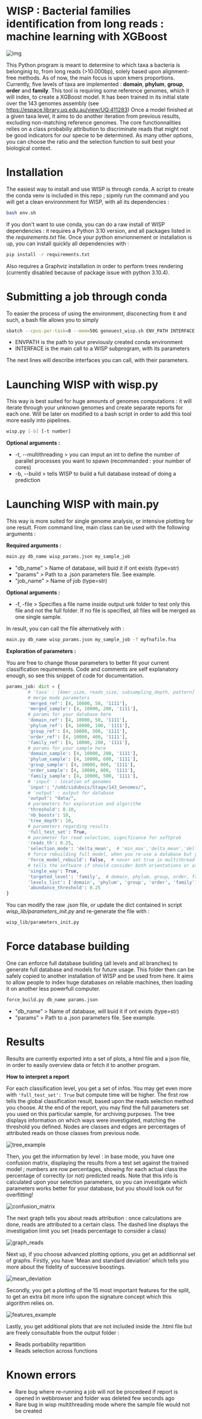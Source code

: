 # WISP : Bacterial families identification from long reads : machine learning with XGBoost

![img](https://github.com/Tharos-ux/wisp/blob/master/preview/Ente_malo.png)

This Python program is meant to determine to which taxa a bacteria is belonginig to, from long reads (>10.000bp), solely based upon alignment-free methods. As of now, the main focus is upon kmers proportions.
Currently, five levels of taxa are implemented : **domain**, **phylum**, **group**, **order** and **family**.
This tool is requiring some reference genomes, which it will index, to create a XGBoost model.
It has been trained in its initial state over the 143 genomes assembly (see https://espace.library.uq.edu.au/view/UQ:411283)
Once a model finished at a given taxa level, it aims to do another iteration from previous results, excluding non-matching reference genomes.
The core functionnalities relies on a class probabiliy attribution to discriminate reads that might not be good indicators for our specie to be determined. As many other options, you can choose the ratio and the selection function to suit best your biological context.

# Installation

The easiest way to install and use WISP is through conda. A script to create the conda venv is included in this repo ; sipmly run the command and you will get a clean environnment for WISP, with all its dependencies :

```bash
bash env.sh
```

If you don't want to use conda, you can do a raw install of WISP dependencies : it requires a Python 3.10 version, and all packages listed in the *requirements.txt* file. Once your python envrionnement or installation is up, you can install quickly all dependencies with :

```bash
pip install -r requirements.txt
```

Also requires a Graphviz installation in order to perform trees rendering (currently disabled because of package issue with python 3.10.4).

# Submitting a job through conda

To easier the process of using the environment, disconecting from it and such, a bash file allows you to simply 

```bash
sbatch --cpus-per-task=8 --mem=50G genouest_wisp.sh ENV_PATH INTERFACE
```

+ ENVPATH is the path to your previously created conda environment
+ INTERFACE is the main call to a WISP subprogram, with its parameters

The next lines will describe interfaces you can call, with their parameters.

# Launching WISP with wisp.py

This way is best suited for huge amounts of genomes computations : it will iterate through your unknown genomes and create separate reports for each one.
Will be later on modified to a bash script in order to add this tool more easily into pipelines.

```bash
wisp.py [-b] [-t number]
```

**Optional arguments :**

+ -t, --multithreading > you can imput an int to define the number of parallel processes you want to spawn (recommanded : your number of cores)
+ -b, --build > tells WISP to build a full database instead of doing a prediction

# Launching WISP with main.py

This way is more suited for single genome analysis, or intensive plotting for one result.
From command line, main class can be used with the following arguments :

**Required arguments :**

```bash
main.py db_name wisp_params.json my_sample_job
```

+ "db_name" > Name of database, will buid it if ont exists (type=str)
+ "params" > Path to a .json parameters file. See example.
+ "job_name" > Name of job (type=str)

**Optional arguments :**

+ -f, -file > Specifies a file name inside output unk folder to test only this file and not the full folder. If no file is specified, all files will be merged as one single sample.

In result, you can call the file alternatively with :

```bash
main.py db_name wisp_params.json my_sample_job -f myfnafile.fna
```

**Exploration of parameters :**

You are free to change those parameters to better fit your current classification requirements.
Code and comments are self explanatory enough, so see this snippet of code for documentation.

```python
params_job: dict = {
        # 'taxa' : [kmer_size, reads_size, subsampling_depth, pattern]
        # merge mode parameters
        'merged_ref': [4, 10000, 50, '1111'],
        'merged_sample': [4, 10000, 200, '1111'],
        # params for your database here
        'domain_ref': [4, 10000, 50, '1111'],
        'phylum_ref': [4, 10000, 100, '1111'],
        'group_ref': [4, 10000, 500, '1111'],
        'order_ref': [4, 10000, 400, '1111'],
        'family_ref': [4, 10000, 200, '1111'],
        # params for your sample here
        'domain_sample': [4, 10000, 200, '1111'],
        'phylum_sample': [4, 10000, 600, '1111'],
        'group_sample': [4, 10000, 600, '1111'],
        'order_sample': [4, 10000, 600, '1111'],
        'family_sample': [4, 10000, 500, '1111'],
        # 'input' : location of genomes
        'input': "/udd/sidubois/Stage/143_Genomes/",
        # 'output' : output for database
        'output': "data/",
        # parameters for exploration and algorithm
        'threshold': 0.10,
        'nb_boosts': 10,
        'tree_depth': 10,
        # parameters regarding results
        'full_test_set': True,
        # parameter for read selection, significance for softprob
        'reads_th': 0.25,
        'selection_mode': 'delta_mean',  # 'min_max','delta_mean','delta_sum'
        # force rebuilding full model, when you re-use a database but you changed model parameters
        'force_model_rebuild': False,  # never set true in multithread mode
        # tells the software if should consider both orientations or assume it is 3' -> 5' and computes canonical kmers
        'single_way': True,
        'targeted_level': 'family',  # domain, phylum, group, order, family
        'levels_list': ['domain', 'phylum', 'group', 'order', 'family'],
        'abundance_threshold': 0.25
}
```

You can modify the raw .json file, or update the dict contained in script *wisp_lib/parameters_init.py* and re-generate the file with :

```bash
wisp_lib/parameters_init.py
```

# Force database building

One can enforce full database building (all levels and all branches) to generate full database and models for future usage. This folder then can be safely copied to another installation of WISP and be used from here.
It aims to allow people to index huge databases on reliable machines, then loading it on another less powerfull computer.

```bash
force_build.py db_name params.json 
```

+ "db_name" > Name of database, will buid it if ont exists (type=str)
+ "params" > Path to a .json parameters file. See example.

# Results

Results are currently exported into a set of plots, a html file and a json file, in order to easily overview data or fetch it to another program.

**How to interpret a report**

For each classification level, you get a set of infos. You may get even more with `'full_test_set': True` but compute time will be higher. The first row tells the global classification result, based upon the reads selection method you choose.
At the end of the report, you may find the full parameters set you used on this particular sample, for archiving purposes.
The tree displays information on which ways were investigated, matching the threshold you defined. Nodes are classes and edges are percentages of attributed reads on those classes from previous node.

![tree_example](https://github.com/Tharos-ux/wisp/blob/master/preview/tree_example.png)

Then, you get the information by level : in base mode, you have one confusion matrix, displaying the results from a test set against the trained model ; numbers are row percentages, showing for each actual class the percentage of correctly (or not) predicted reads. Note that this info is calculated upon your selection parameters, so you can investigate which parameters works better for your database, but you should look out for overfitting!

![confusion_matrix](https://github.com/Tharos-ux/wisp/blob/master/preview/phylum_confusion_matrix.png)

The next graph tells you about reads attribution : once calculations are done, reads are attributed to a certain class.
The dashed line displays the investigation limit you set (reads percentage to consider a class)

![graph_reads](https://github.com/Tharos-ux/wisp/blob/master/preview/phylum_bacteria_graph_reads.png)

Next up, if you choose advanced plotting options, you get an additionnal set of graphs.
Firstly, you have 'Mean and standard deviation' which tells you more about the fidelity of successive boostings.

![mean_deviation](https://github.com/Tharos-ux/wisp/blob/master/preview/family_lactobacillales_boosting_results.png)

Secondly, you get a plotting of the 15 most important features for the split, to get an extra bit more info upon the signature concept which this algorithm relies on.

![features_example](https://github.com/Tharos-ux/wisp/blob/master/preview/order_bacilli_feature_importance.png)

Lastly, you get additional plots that are not included inside the .html file but are freely consultable from the output folder :

+ Reads porbability repartition
+ Reads selection across functions

# Known errors

+ Rare bug where re-running a job will not be procedeed if report is opened in webbrowser and folder was deleted few seconds ago
+ Rare bug in wisp multithreading mode where the sample file would not be created